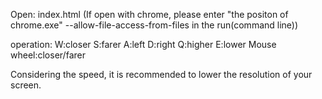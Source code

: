 Open: index.html
(If open with chrome, please enter 
	"the positon of chrome.exe" --allow-file-access-from-files
	in the run(command line))

operation:
W:closer
S:farer
A:left
D:right
Q:higher
E:lower
Mouse wheel:closer/farer

Considering the speed, it is recommended to lower the resolution of your screen.